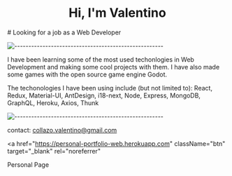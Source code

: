<h1 align="center">Hi, I'm Valentino</h1>
# Looking for a job as a Web Developer

![-----------------------------------------------------](
https://raw.githubusercontent.com/andreasbm/readme/master/assets/lines/aqua.png)

I have been learning some of the most used techonlogies in Web Development and making some cool projects with them. I have also made some games with the open source game engine Godot.

The techonologies I have been using include (but not limited to): React, Redux, Material-UI, AntDesign, i18-next, Node, Express, MongoDB, GraphQL, Heroku, Axios, Thunk

![-----------------------------------------------------](
https://raw.githubusercontent.com/andreasbm/readme/master/assets/lines/aqua.png)

contact: collazo.valentino@gmail.com

<a
  href="https://personal-portfolio-web.herokuapp.com"
  className="btn"
  target="_blank"
  rel="noreferrer"
>
  Personal Page
</a>
